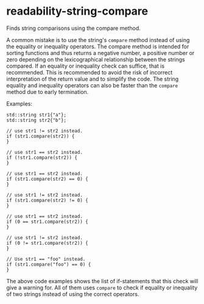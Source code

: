 readability-string-compare
==========================

Finds string comparisons using the compare method.

A common mistake is to use the string's `compare` method instead of
using the equality or inequality operators. The compare method is
intended for sorting functions and thus returns a negative number, a
positive number or zero depending on the lexicographical relationship
between the strings compared. If an equality or inequality check can
suffice, that is recommended. This is recommended to avoid the risk of
incorrect interpretation of the return value and to simplify the code.
The string equality and inequality operators can also be faster than the
`compare` method due to early termination.

Examples:

    std::string str1{"a"};
    std::string str2{"b"};

    // use str1 != str2 instead.
    if (str1.compare(str2)) {
    }

    // use str1 == str2 instead.
    if (!str1.compare(str2)) {
    }

    // use str1 == str2 instead.
    if (str1.compare(str2) == 0) {
    }

    // use str1 != str2 instead.
    if (str1.compare(str2) != 0) {
    }

    // use str1 == str2 instead.
    if (0 == str1.compare(str2)) {
    }

    // use str1 != str2 instead.
    if (0 != str1.compare(str2)) {
    }

    // Use str1 == "foo" instead.
    if (str1.compare("foo") == 0) {
    }

The above code examples shows the list of if-statements that this check
will give a warning for. All of them uses `compare` to check if equality
or inequality of two strings instead of using the correct operators.
